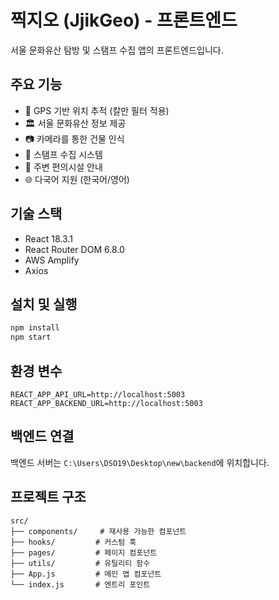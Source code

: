 # 찍지오 (JjikGeo) - 프론트엔드

서울 문화유산 탐방 및 스탬프 수집 앱의 프론트엔드입니다.

## 주요 기능

- 📍 GPS 기반 위치 추적 (칼만 필터 적용)
- 🏛️ 서울 문화유산 정보 제공
- 📷 카메라를 통한 건물 인식
- 🎯 스탬프 수집 시스템
- 🚻 주변 편의시설 안내
- 🌐 다국어 지원 (한국어/영어)

## 기술 스택

- React 18.3.1
- React Router DOM 6.8.0
- AWS Amplify
- Axios

## 설치 및 실행

```bash
npm install
npm start
```

## 환경 변수

```
REACT_APP_API_URL=http://localhost:5003
REACT_APP_BACKEND_URL=http://localhost:5003
```

## 백엔드 연결

백엔드 서버는 `C:\Users\DSO19\Desktop\new\backend`에 위치합니다.

## 프로젝트 구조

```
src/
├── components/     # 재사용 가능한 컴포넌트
├── hooks/         # 커스텀 훅
├── pages/         # 페이지 컴포넌트
├── utils/         # 유틸리티 함수
├── App.js         # 메인 앱 컴포넌트
└── index.js       # 엔트리 포인트
```